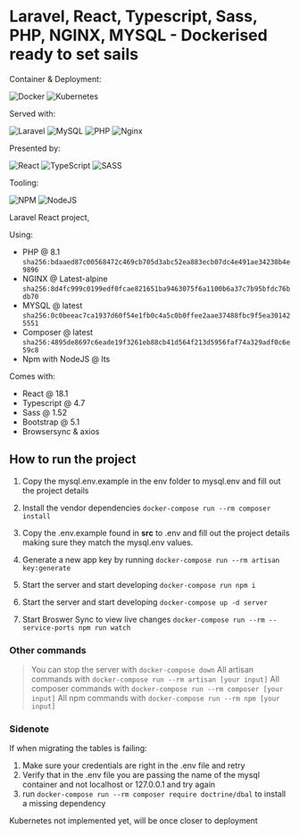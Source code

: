 # Laravel, React, Typescript, Sass, PHP, NGINX, MYSQL - Dockerised ready to set sails

Container & Deployment:

![Docker](https://img.shields.io/badge/docker-%230db7ed.svg?style=for-the-badge&logo=docker&logoColor=white)
![Kubernetes](https://img.shields.io/badge/kubernetes-%23326ce5.svg?style=for-the-badge&logo=kubernetes&logoColor=white)

Served with:

![Laravel](https://img.shields.io/badge/laravel-%23FF2D20.svg?style=for-the-badge&logo=laravel&logoColor=white)
![MySQL](https://img.shields.io/badge/mysql-%2300f.svg?style=for-the-badge&logo=mysql&logoColor=white)
![PHP](https://img.shields.io/badge/php-%23777BB4.svg?style=for-the-badge&logo=php&logoColor=white)
![Nginx](https://img.shields.io/badge/nginx-%23009639.svg?style=for-the-badge&logo=nginx&logoColor=white)

Presented by:

![React](https://img.shields.io/badge/react-%2320232a.svg?style=for-the-badge&logo=react&logoColor=%2361DAFB)
![TypeScript](https://img.shields.io/badge/typescript-%23007ACC.svg?style=for-the-badge&logo=typescript&logoColor=white)
![SASS](https://img.shields.io/badge/SASS-hotpink.svg?style=for-the-badge&logo=SASS&logoColor=white)

Tooling:

![NPM](https://img.shields.io/badge/NPM-%23000000.svg?style=for-the-badge&logo=npm&logoColor=white)
![NodeJS](https://img.shields.io/badge/node.js-6DA55F?style=for-the-badge&logo=node.js&logoColor=white)

Laravel React project,

Using:

* PHP @ 8.1 `sha256:bdaaed87c00568472c469cb705d3abc52ea883ecb07dc4e491ae34230b4e9896`
* NGINX @ Latest-alpine `sha256:8d4fc999c0199edf0fcae821651ba9463075f6a1100b6a37c7b95bfdc76bdb70`
* MYSQL @ latest `sha256:0c0beeac7ca1937d60f54e1fb0c4a5c0b0ffee2aae37488fbc9f5ea301425551`
* Composer @ latest `sha256:4895de8697c6eade19f3261eb88cb41d564f213d5956faf74a329adf0c6e59c8`
* Npm with NodeJS @ lts

Comes with:

* React @ 18.1
* Typescript @ 4.7
* Sass @ 1.52
* Bootstrap @ 5.1
* Browsersync & axios

## How to run the project

1. Copy the mysql.env.example in the env folder to mysql.env and fill out the project details

2. Install the vendor dependencies
   `docker-compose run --rm composer install`

3. Copy the .env.example found in **src** to .env and fill out the project details making sure they match the mysql.env values.

4. Generate a new app key by running
   `docker-compose run --rm artisan key:generate`

5. Start the server and start developing
   `docker-compose run npm i`

6. Start the server and start developing
   `docker-compose up -d server`

7. Start Broswer Sync to view live changes
    `docker-compose run --rm --service-ports npm run watch`

### Other commands

> You can stop the server with `docker-compose down`
> All artisan commands with `docker-compose run --rm artisan [your input]`
> All composer commands with `docker-compose run --rm composer [your input]`
> All npm commands with `docker-compose run --rm npm [your input]`

### Sidenote

If when migrating the tables is failing:

1. Make sure your credentials are right in the .env file and retry
2. Verify that in the .env file you are passing the name of the mysql container and not localhost or 127.0.0.1 and try again
3. run `docker-compose run --rm composer require doctrine/dbal` to install a missing dependency

Kubernetes not implemented yet, will be once closer to deployment
